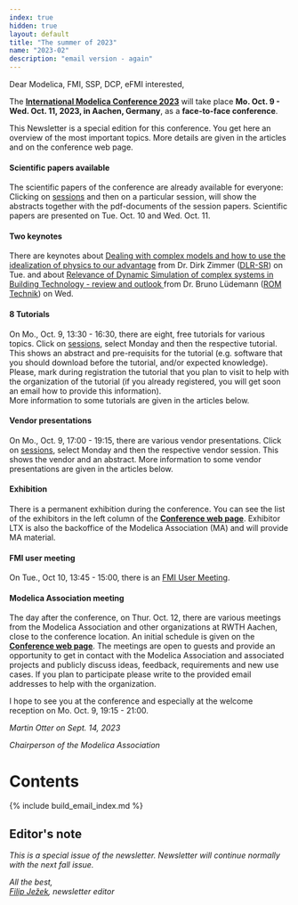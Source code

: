 ```yaml
---
index: true
hidden: true
layout: default
title: "The summer of 2023"
name: "2023-02"
description: "email version - again"
---
```


Dear Modelica, FMI, SSP, DCP, eFMI interested,

The **[International Modelica Conference 2023](https://2023.international.conference.modelica.org/)** will take place
**Mo. Oct. 9 - Wed. Oct. 11, 2023, in Aachen, Germany**, as a **face-to-face conference**. 

This Newsletter is a special edition for this conference. You get here an overview of the most important topics.
More details are given in the articles and on the conference web page.

#### Scientific papers available
The scientific papers of the conference are already available for everyone:
Clicking on [sessions](https://www.conftool.com/modelica2023/sessions.php) and then on a particular session, will
show the abstracts together with the pdf-documents of the session papers.
Scientific papers are presented on Tue. Oct. 10 and Wed. Oct. 11.

#### Two keynotes
There are keynotes about [Dealing with complex models and how to use the idealization of physics to our advantage](https://www.conftool.com/modelica2023/index.php?page=browseSessions&form_session=15)
from Dr. Dirk Zimmer ([DLR-SR](https://www.dlr.de/sr/en/desktopdefault.aspx/tabid-11579/)) on Tue. and about [Relevance of Dynamic Simulation of complex systems in Building Technology - review and outlook
](https://www.conftool.com/modelica2023/index.php?page=browseSessions&form_session=32) from Dr. Bruno Lüdemann ([ROM Technik](https://rom-technik.de)) on Wed.

#### 8 Tutorials
On Mo., Oct. 9, 13:30 - 16:30, there are eight, free tutorials for various topics.
Click on [sessions](https://www.conftool.com/modelica2023/sessions.php), select Monday and then
the respective tutorial. This shows an abstract and pre-requisits for the tutorial
(e.g. software that you should download before the tutorial, and/or expected knowledge).
Please, mark during registration the tutorial that you plan to visit to help with the organization of the tutorial
(if you already registered, you will get soon an email how to provide this information).<br>
More information to some tutorials are given in the articles below.

#### Vendor presentations
On Mo., Oct. 9, 17:00 - 19:15, there are various vendor presentations.
Click on [sessions](https://www.conftool.com/modelica2023/sessions.php), select Monday and then
the respective vendor session. This shows the vendor and an abstract.
More information to some vendor presentations are given in the articles below.

#### Exhibition
There is a permanent exhibition during the conference. You can see the list of the
exhibitors in the left column of the **[Conference web page](https://2023.international.conference.modelica.org/)**.
Exhibitor LTX is also the backoffice of the Modelica Association (MA) and will provide MA material.

#### FMI user meeting
On Tue., Oct 10, 13:45 - 15:00, there is an [FMI User Meeting](https://www.conftool.com/modelica2023/index.php?page=browseSessions&form_session=22).

#### Modelica Association meeting
The day after the conference, on Thur. Oct. 12, there are various meetings from the Modelica Association and other organizations at RWTH Aachen,
close to the conference location. An initial schedule is given on the **[Conference web page](https://2023.international.conference.modelica.org/)**.
The meetings are open to guests and provide an opportunity to get in contact with the Modelica Association and
associated projects and publicly discuss ideas, feedback, requirements and new use cases. If you plan to participate please write to
the provided email addresses to help with the organization.<br>

I hope to see you at the conference and especially at the welcome reception on Mo. Oct. 9, 19:15 - 21:00.

*Martin Otter on Sept. 14, 2023*

*Chairperson of the Modelica Association*


# Contents
{% include build_email_index.md %}

## Editor's note

*This is a special issue of the newsletter. Newsletter will continue normally with the next fall issue.*

*All the best,    
[Filip Ježek](mailto:filip.jezek@creativeconnections.cz), newsletter editor*
